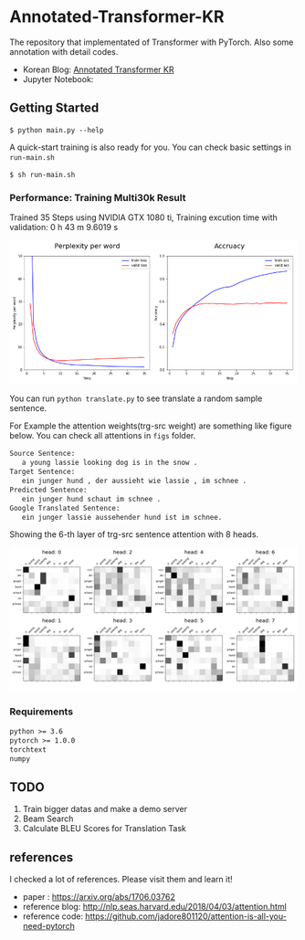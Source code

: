 # Annotated-Transformer-KR

The repository that implementated of Transformer with PyTorch. Also some annotation with detail codes.

* Korean Blog: [Annotated Transformer KR](https://www.notion.so/simonjisu/Attention-Is-All-You-Need-5944fbf370ab46b091eeb64453ac3af5)
* Jupyter Notebook: 

## Getting Started

```
$ python main.py --help
```

A quick-start training is also ready for you. You can check basic settings in `run-main.sh`

```
$ sh run-main.sh
```

### Performance: Training Multi30k Result

Trained 35 Steps using NVIDIA GTX 1080 ti, Training excution time with validation: 0 h 43 m 9.6019 s

![](figs/perplexity-acc.png)

You can run `python translate.py` to see translate a random sample sentence.

For Example the attention weights(trg-src weight) are something like figure below. You can check all attentions in `figs` folder.

```
Source Sentence:
   a young lassie looking dog is in the snow .
Target Sentence:
   ein junger hund , der aussieht wie lassie , im schnee .
Predicted Sentence:
   ein junger hund schaut im schnee . 
Google Translated Sentence:
   ein junger lassie aussehender hund ist im schnee.
```

Showing the 6-th layer of trg-src sentence attention with 8 heads.

![dec_enc_attns-6](figs/dec_enc_attns-6.png)


### Requirements

```
python >= 3.6
pytorch >= 1.0.0
torchtext
numpy
```

## TODO

1. Train bigger datas and make a demo server
2. Beam Search
3. Calculate BLEU Scores for Translation Task

## references

I checked a lot of references. Please visit them and learn it!

* paper : https://arxiv.org/abs/1706.03762
* reference blog: http://nlp.seas.harvard.edu/2018/04/03/attention.html
* reference code: https://github.com/jadore801120/attention-is-all-you-need-pytorch